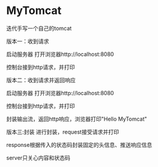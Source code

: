 # MyTomcat

迭代手写一个自己的tomcat

 版本一：收到请求
 
 启动服务器
 打开浏览器http://localhost:8080
 
 控制台接到http请求，并打印


  版本二：收到请求并返回响应
  
  启动服务器
  打开浏览器http://localhost:8080
  
  控制台接到http请求，并打印
  
  封装输出流，返回http响应，浏览器打印"Hello  MyTomcat"


 
  版本三:封装
  进行封装，request接受请求并打印
  
  response根据传入的状态码封装固定的头信息、推送响应信息
  
  server只关心内容和状态码
 
